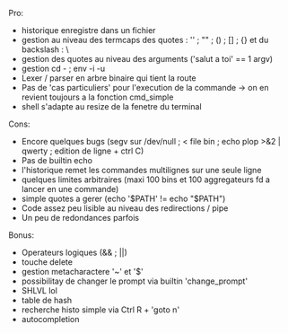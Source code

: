 Pro:

- historique enregistre dans un fichier
- gestion au niveau des termcaps des quotes : '' ; "" ; () ; [] ; {} et du backslash : \
- gestion des quotes au niveau des arguments ('salut a toi' == 1 argv)
- gestion cd - ; env -i -u
- Lexer / parser en arbre binaire qui tient la route
- Pas de 'cas particuliers' pour l'execution de la commande -> on en revient toujours  a la fonction cmd\_simple
- shell s'adapte au resize de la fenetre du terminal

Cons:

- Encore quelques bugs (segv sur /dev/null ; < file bin ; echo plop >&2 | qwerty ; edition de ligne + ctrl C)
- Pas de builtin echo
- l'historique remet les commandes multilignes sur une seule ligne
- quelques limites arbitraires (maxi 100 bins et 100 aggregateurs fd a lancer en une commande)
- simple quotes a gerer (echo '$PATH' != echo "$PATH")
- Code assez peu lisible au niveau des redirections / pipe
- Un peu de redondances parfois

Bonus:

- Operateurs logiques (&& ; ||)
- touche delete
- gestion metacharactere '~' et '$'
- possibilitay de changer le prompt via builtin 'change\_prompt'
- SHLVL lol
- table de hash
- recherche histo simple via Ctrl R + 'goto n'
- autocompletion